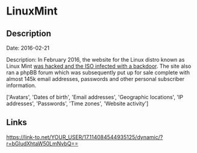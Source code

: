 # LinuxMint

## Description

Date: 2016-02-21

Description:
In February 2016, the website for the Linux distro known as Linux Mint <a href="http://thehackernews.com/2016/02/linux-mint-hack.html" target="_blank" rel="noopener">was hacked and the ISO infected with a backdoor</a>. The site also ran a phpBB forum which was subsequently put up for sale complete with almost 145k email addresses, passwords and other personal subscriber information.


['Avatars', 'Dates of birth', 'Email addresses', 'Geographic locations', 'IP addresses', 'Passwords', 'Time zones', 'Website activity']

## Links

https://link-to.net/YOUR_USER/17.114084544935125/dynamic/?r=bGludXhtaW50LmNvbQ==